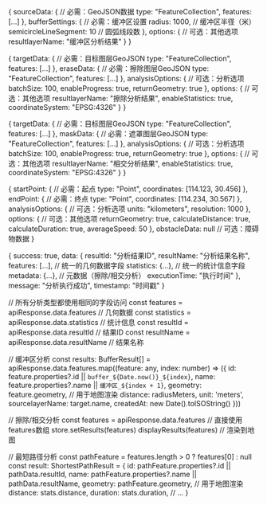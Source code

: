 {
  sourceData: {                    // 必需：GeoJSON数据
    type: "FeatureCollection",
    features: [...]
  },
  bufferSettings: {                // 必需：缓冲区设置
    radius: 1000,                  // 缓冲区半径（米）
    semicircleLineSegment: 10      // 圆弧线段数
  },
  options: {                       // 可选：其他选项
    resultlayerName: "缓冲区分析结果"
  }
}


{
  targetData: {                    // 必需：目标图层GeoJSON
    type: "FeatureCollection",
    features: [...]
  },
  eraseData: {                     // 必需：擦除图层GeoJSON
    type: "FeatureCollection", 
    features: [...]
  },
  analysisOptions: {               // 可选：分析选项
    batchSize: 100,
    enableProgress: true,
    returnGeometry: true
  },
  options: {                       // 可选：其他选项
    resultlayerName: "擦除分析结果",
    enableStatistics: true,
    coordinateSystem: "EPSG:4326"
  }
}


{
  targetData: {                    // 必需：目标图层GeoJSON
    type: "FeatureCollection",
    features: [...]
  },
  maskData: {                      // 必需：遮罩图层GeoJSON
    type: "FeatureCollection",
    features: [...]
  },
  analysisOptions: {               // 可选：分析选项
    batchSize: 100,
    enableProgress: true,
    returnGeometry: true
  },
  options: {                       // 可选：其他选项
    resultlayerName: "相交分析结果",
    enableStatistics: true,
    coordinateSystem: "EPSG:4326"
  }
}


{
  startPoint: {                    // 必需：起点
    type: "Point",
    coordinates: [114.123, 30.456]
  },
  endPoint: {                      // 必需：终点
    type: "Point", 
    coordinates: [114.234, 30.567]
  },
  analysisOptions: {               // 可选：分析选项
    units: "kilometers",
    resolution: 1000
  },
  options: {                       // 可选：其他选项
    returnGeometry: true,
    calculateDistance: true,
    calculateDuration: true,
    averageSpeed: 50
  },
  obstacleData: null               // 可选：障碍物数据
}



{
  success: true,
  data: {
    resultId: "分析结果ID",
    resultName: "分析结果名称",
    features: [...],               // 统一的几何数据字段
    statistics: {...},             // 统一的统计信息字段
    metadata: {...},               // 元数据（擦除/相交分析）
    executionTime: "执行时间"
  },
  message: "分析执行成功",
  timestamp: "时间戳"
}

// 所有分析类型都使用相同的字段访问
const features = apiResponse.data.features        // 几何数据
const statistics = apiResponse.data.statistics    // 统计信息
const resultId = apiResponse.data.resultId        // 结果ID
const resultName = apiResponse.data.resultName    // 结果名称




// 缓冲区分析
const results: BufferResult[] = apiResponse.data.features.map((feature: any, index: number) => ({
  id: feature.properties?.id || `buffer_${Date.now()}_${index}`,
  name: feature.properties?.name || `缓冲区_${index + 1}`,
  geometry: feature.geometry,                    // 用于地图渲染
  distance: radiusMeters,
  unit: 'meters',
  sourcelayerName: target.name,
  createdAt: new Date().toISOString()
}))

// 擦除/相交分析
const features = apiResponse.data.features        // 直接使用features数组
store.setResults(features)
displayResults(features)                          // 渲染到地图

// 最短路径分析
const pathFeature = features.length > 0 ? features[0] : null
const result: ShortestPathResult = {
  id: pathFeature.properties?.id || pathData.resultId,
  name: pathFeature.properties?.name || pathData.resultName,
  geometry: pathFeature.geometry,                // 用于地图渲染
  distance: stats.distance,
  duration: stats.duration,
  // ...
}